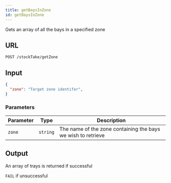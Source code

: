 ```yaml
---
title: getBaysInZone
id: getBaysInZone
---
```

Gets an array of all the bays in a specified zone

## URL

```http
POST /stockTake/getZone
```

## Input

```json
{
  "zone": "Target zone identifer",
}
```

### Parameters

| Parameter | Type     | Description                                                  |
| --------- | -------- | ------------------------------------------------------------ |
| `zone`    | `string` | The name of the zone containing the bays we wish to retrieve |

## Output

An array of trays is returned if successful

`FAIL` if unsuccessful